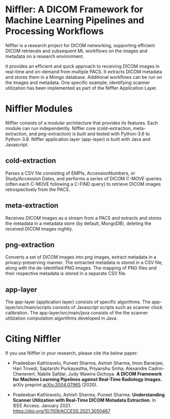 # Niffler: A DICOM Framework for Machine Learning Pipelines and Processing Workflows

Niffler is a research project for DICOM networking, supporting efficient DICOM retrievals and subsequent ML workflows on the images and metadata on a research environment. 

It provides an efficient and quick approach to receiving DICOM images in real-time and on-demand from multiple PACS. It extracts DICOM metadata and stores them in a Mongo database. Additional workflows can be run on the images and metadata. One specific example, identifying scanner utilization has been implemented as part of the Niffler Application Layer.


# Niffler Modules

Niffler consists of a modular architecture that provides its features. Each module can run independently. Niffler core (cold-extraction, meta-extraction, and png-extraction) is built and tested with Python-3.6 to Python-3.8. Niffler application layer (app-layer) is built with Java and Javascript.

## cold-extraction

Parses a CSV file consisting of EMPIs, AccessionNumbers, or Study/Accession Dates, and performs a series of DICOM C-MOVE queries (often each C-MOVE following a C-FIND query) to retrieve DICOM images retrospectively from the PACS.

## meta-extraction

Receives DICOM images as a stream from a PACS and extracts and stores the metadata in a metadata store (by default, MongoDB), deleting the received DICOM images nightly.

## png-extraction

Converts a set of DICOM images into png images, extract metadata in a privacy-preserving manner. The extracted metadata is stored in a CSV file, along with the de-identified PNG images. The mapping of PNG files and their respective metadata is stored in a separate CSV file.

## app-layer

The app-layer (application layer) consists of specific algorithms. The app-layer/src/main/scripts consists of Javascript scripts such as scanner clock calibration. The app-layer/src/main/java consists of the the scanner utilization computation algorithms developed in Java.

# Citing Niffler

If you use Niffler in your research, please cite the below paper:

* Pradeeban Kathiravelu, Puneet Sharma, Ashish Sharma, Imon Banerjee, Hari Trivedi, Saptarshi Purkayastha, Priyanshu Sinha, Alexandre Cadrin-Chenevert, Nabile Safdar, Judy Wawira Gichoya. **A DICOM Framework for Machine Learning Pipelines against Real-Time Radiology Images.** arXiv preprint [arXiv:2004.07965](http://arxiv.org/abs/2004.07965) (2020).

* Pradeeban Kathiravelu, Ashish Sharma, Puneet Sharma. **Understanding Scanner Utilization with Real-Time DICOM Metadata Extraction**. In IEEE Access. January 2021. https://doi.org/10.1109/ACCESS.2021.3050467

